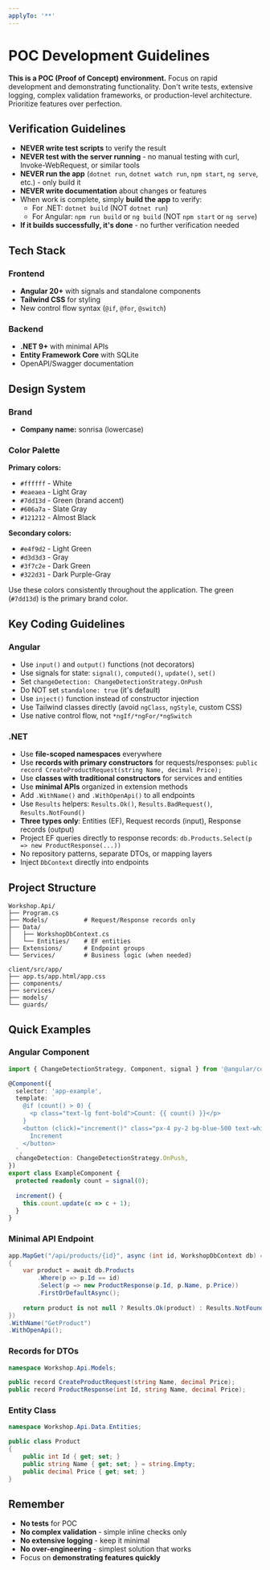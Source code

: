 ```yaml
---
applyTo: '**'
---
```

# POC Development Guidelines

**This is a POC (Proof of Concept) environment.** Focus on rapid development and demonstrating functionality. Don't write tests, extensive logging, complex validation frameworks, or production-level architecture. Prioritize features over perfection.

## Verification Guidelines

- **NEVER write test scripts** to verify the result
- **NEVER test with the server running** - no manual testing with curl, Invoke-WebRequest, or similar tools
- **NEVER run the app** (`dotnet run`, `dotnet watch run`, `npm start`, `ng serve`, etc.) - only build it
- **NEVER write documentation** about changes or features
- When work is complete, simply **build the app** to verify:
  - For .NET: `dotnet build` (NOT `dotnet run`)
  - For Angular: `npm run build` or `ng build` (NOT `npm start` or `ng serve`)
- **If it builds successfully, it's done** - no further verification needed

## Tech Stack

### Frontend
- **Angular 20+** with signals and standalone components
- **Tailwind CSS** for styling
- New control flow syntax (`@if`, `@for`, `@switch`)

### Backend
- **.NET 9+** with minimal APIs
- **Entity Framework Core** with SQLite
- OpenAPI/Swagger documentation

## Design System

### Brand
- **Company name:** sonrisa (lowercase)

### Color Palette
**Primary colors:**
- `#ffffff` - White
- `#eaeaea` - Light Gray
- `#7dd13d` - Green (brand accent)
- `#606a7a` - Slate Gray
- `#121212` - Almost Black

**Secondary colors:**
- `#e4f9d2` - Light Green
- `#d3d3d3` - Gray
- `#3f7c2e` - Dark Green
- `#322d31` - Dark Purple-Gray

Use these colors consistently throughout the application. The green (`#7dd13d`) is the primary brand color.

## Key Coding Guidelines

### Angular
- Use `input()` and `output()` functions (not decorators)
- Use signals for state: `signal()`, `computed()`, `update()`, `set()`
- Set `changeDetection: ChangeDetectionStrategy.OnPush`
- Do NOT set `standalone: true` (it's default)
- Use `inject()` function instead of constructor injection
- Use Tailwind classes directly (avoid `ngClass`, `ngStyle`, custom CSS)
- Use native control flow, not `*ngIf/*ngFor/*ngSwitch`

### .NET
- Use **file-scoped namespaces** everywhere
- Use **records with primary constructors** for requests/responses: `public record CreateProductRequest(string Name, decimal Price);`
- Use **classes with traditional constructors** for services and entities
- Use **minimal APIs** organized in extension methods
- Add `.WithName()` and `.WithOpenApi()` to all endpoints
- Use `Results` helpers: `Results.Ok()`, `Results.BadRequest()`, `Results.NotFound()`
- **Three types only**: Entities (EF), Request records (input), Response records (output)
- Project EF queries directly to response records: `db.Products.Select(p => new ProductResponse(...))`
- No repository patterns, separate DTOs, or mapping layers
- Inject `DbContext` directly into endpoints

## Project Structure

```
Workshop.Api/
├── Program.cs
├── Models/          # Request/Response records only
├── Data/
│   ├── WorkshopDbContext.cs
│   └── Entities/    # EF entities
├── Extensions/      # Endpoint groups
└── Services/        # Business logic (when needed)

client/src/app/
├── app.ts/app.html/app.css
├── components/
├── services/
├── models/
└── guards/
```

## Quick Examples

### Angular Component
```ts
import { ChangeDetectionStrategy, Component, signal } from '@angular/core';

@Component({
  selector: 'app-example',
  template: `
    @if (count() > 0) {
      <p class="text-lg font-bold">Count: {{ count() }}</p>
    }
    <button (click)="increment()" class="px-4 py-2 bg-blue-500 text-white rounded">
      Increment
    </button>
  `,
  changeDetection: ChangeDetectionStrategy.OnPush,
})
export class ExampleComponent {
  protected readonly count = signal(0);
  
  increment() {
    this.count.update(c => c + 1);
  }
}
```

### Minimal API Endpoint
```cs
app.MapGet("/api/products/{id}", async (int id, WorkshopDbContext db) =>
{
    var product = await db.Products
        .Where(p => p.Id == id)
        .Select(p => new ProductResponse(p.Id, p.Name, p.Price))
        .FirstOrDefaultAsync();
    
    return product is not null ? Results.Ok(product) : Results.NotFound();
})
.WithName("GetProduct")
.WithOpenApi();
```

### Records for DTOs
```cs
namespace Workshop.Api.Models;

public record CreateProductRequest(string Name, decimal Price);
public record ProductResponse(int Id, string Name, decimal Price);
```

### Entity Class
```cs
namespace Workshop.Api.Data.Entities;

public class Product
{
    public int Id { get; set; }
    public string Name { get; set; } = string.Empty;
    public decimal Price { get; set; }
}
```

## Remember
- **No tests** for POC
- **No complex validation** - simple inline checks only
- **No extensive logging** - keep it minimal
- **No over-engineering** - simplest solution that works
- Focus on **demonstrating features quickly**
